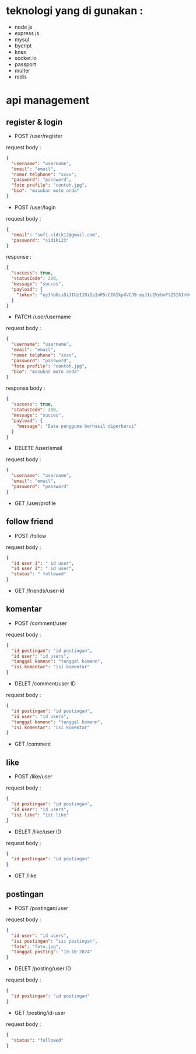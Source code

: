 # teknologi yang di gunakan :

- node js
- express js
- mysql
- bycript
- knex
- socket.io
- passport
- multer
- redis

# api management

## register & login

- POST /user/register

request body :

```json
{
  "username": "username",
  "email": "email",
  "nomor telphone": "xxxx",
  "password": "password",
  "foto profile": "contoh.jpg",
  "bio": "masukan moto anda"
}
```

- POST /user/login

request body :

```json
{
  "email": "sofi.sidik12@gmail.com",
  "password": "sidik123"
}
```

response :

```json
{
  "success": true,
  "statusCode": 200,
  "message": "succes",
  "payload": {
    "token": "eyJhbGciOiJIUzI1NiIsInR5cCI6IkpXVCJ9.eyJ1c2VybmFtZSI6InNvZmkiLCJlbWFpbCI6InNvZmkuc2lkaWsxMkBnbWFpbC5jb20iLCJhbGFtYXQiOiJicmViZXMiLCJub190ZWxwIjoiMDg5NTMzODkzMzMzMCIsImZvdG9fcHJvZmlsIjpudWxsLCJiaW9ncmFmaSI6ImFrdSBhZGFsYWggc2VvcmFuZyBjdWN1IG5hYmkgYWRhbSIsImlhdCI6MTcwNjY2OTY4OH0.Zprqqt5cx34ju7sRjGHwGTPeJwHT-QSHZeBggI66r1s"
  }
}
```

- PATCH /user/username

request body :

```json
{
  "username": "username",
  "email": "email",
  "nomor telphone": "xxxx",
  "password": "password",
  "foto profile": "contoh.jpg",
  "bio": "masukan moto anda"
}
```

response body :

```json
{
  "success": true,
  "statusCode": 200,
  "message": "succes",
  "payload": {
    "message": "Data pengguna berhasil diperbarui"
  }
}
```

- DELETE /user/email

request body :

```json
{
  "username": "username",
  "email": "email",
  "password": "password"
}
```

- GET /user/profile

## follow friend

- POST /follow

request body :

```json
{
  "id user 1": " id user",
  "id user 2": " id user",
  "status": " followed"
}
```

- GET /friends/user-id

## komentar

- POST /comment/user

request body :

```json
{
  "id postingan": "id postingan",
  "id user": "id users",
  "tanggal komenn": "tanggal komenn",
  "isi komentar": "isi komentar"
}
```

- DELET /comment/user ID

request body :

```json
{
  "id postingan": "id postingan",
  "id user": "id users",
  "tanggal komenn": "tanggal komenn",
  "isi komentar": "isi komentar"
}
```

- GET /comment

## like

- POST /like/user

request body :

```json
{
  "id postingan": "id postingan",
  "id user": "id users",
  "isi like": "isi like"
}
```

- DELET /like/user ID

request body :

```json
{
  "id postingan": "id postingan"
}
```

- GET /like

## postingan

- POST /postingan/user

request body :

```json
{
  "id user": "id users",
  "isi postingan": "isi postingan",
  "foto": "foto.jpg",
  "tanggal posting": "10-10-2024"
}
```

- DELET /posting/user ID

request body :

```json
{
  "id postingan": "id postingan"
}
```

- GET /posting/id-user

request body :

```json
{
  "status": "followed"
}
```
